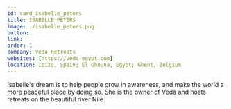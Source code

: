 ```yaml
---
id: card_isabelle_peters
title: ISABELLE PETERS
image: ./isabelle_peters.png
button:
link:
order: 1
company: Veda Retreats
websites: [https://veda-egypt.com]
location: Ibiza, Spain; El Ghouna, Egypt; Ghent, Belgium
---
```


Isabelle's dream is to help people grow in awareness, and make the world a more peaceful place by doing so. She is the owner of Veda and hosts retreats on the beautiful river Nile.
